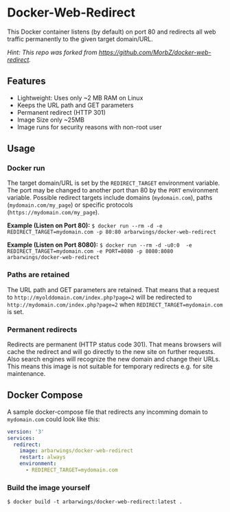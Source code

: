 # Docker-Web-Redirect #

This Docker container listens (by default) on port 80 and redirects all web traffic permanently to the given target domain/URL.

_Hint: This repo was forked from https://github.com/MorbZ/docker-web-redirect._

## Features ##
- Lightweight: Uses only ~2 MB RAM on Linux
- Keeps the URL path and GET parameters
- Permanent redirect (HTTP 301)
- Image Size only ~25MB
- Image runs for security reasons with non-root user

## Usage ##
### Docker run ###
The target domain/URL is set by the `REDIRECT_TARGET` environment variable.
The port may be changed to another port than 80 by the `PORT` environment variable.
Possible redirect targets include domains (`mydomain.com`), paths (`mydomain.com/my_page`) or specific protocols (`https://mydomain.com/my_page`).  

**Example (Listen on Port 80):** `$ docker run --rm -d -e REDIRECT_TARGET=mydomain.com -p 80:80 arbarwings/docker-web-redirect`

**Example (Listen on Port 8080):** `$ docker run --rm -d -u0:0  -e REDIRECT_TARGET=mydomain.com -e PORT=8080 -p 8080:8080 arbarwings/docker-web-redirect `

### Paths are retained ###
The URL path and GET parameters are retained. That means that a request to `http://myolddomain.com/index.php?page=2` will be redirected to `http://mydomain.com/index.php?page=2` when `REDIRECT_TARGET=mydomain.com` is set.

### Permanent redirects ###
Redirects are permanent (HTTP status code 301). That means browsers will cache the redirect and will go directly to the new site on further requests. Also search engines will recognize the new domain and change their URLs. This means this image is not suitable for temporary redirects e.g. for site maintenance.

## Docker Compose ##
A sample docker-compose file that redirects any incomming domain to `mydomain.com` could look like this:

```yaml
version: '3'
services:
  redirect:
    image: arbarwings/docker-web-redirect
    restart: always
    environment:
      - REDIRECT_TARGET=mydomain.com
```

### Build the image yourself ###
`$ docker build -t arbarwings/docker-web-redirect:latest .`
